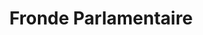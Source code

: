 ﻿---
title: "Fronde Parlamentaire"
permalink: periodes_769.html
layout: periode
dataInici: 1648
dataFi: 1649
sidebar: periodes
pares:
  - 768:
    title: "Fronde"
    dataInici: "(1648)"
    dataFi: "(1659)"

fills:
jocsPrincipals:
jocsEscenaris:
jocsEpoca:
jocsEpocaEscenaris:
---
